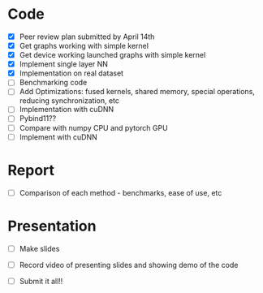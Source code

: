 # Code
- [x] Peer review plan submitted by April 14th
- [x] Get graphs working with simple kernel
- [x] Get device working launched graphs with simple kernel
- [x] Implement single layer NN
- [x] Implementation on real dataset
- [ ] Benchmarking code
- [ ] Add Optimizations: fused kernels, shared memory, special operations, reducing synchronization, etc
- [ ] Implementation with cuDNN
- [ ] Pybind11??
- [ ] Compare with numpy CPU and pytorch GPU
- [ ] Implement with cuDNN

# Report
- [ ] Comparison of each method - benchmarks, ease of use, etc

# Presentation
- [ ] Make slides
- [ ] Record video of presenting slides and showing demo of the code

- [ ] Submit it all!!
